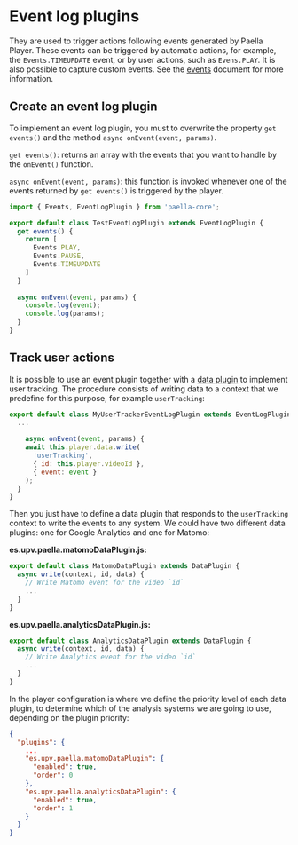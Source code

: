 # Event log plugins

They are used to trigger actions following events generated by Paella Player. These events can be triggered by automatic actions, for example, the `Events.TIMEUPDATE` event, or by user actions, such as `Evens.PLAY`. It is also possible to capture custom events. See the [events](events.md) document for more information.



## Create an event log plugin

To implement an event log plugin, you must to overwrite the property `get events()` and the method `async onEvent(event, params)`.

`get events()`: returns an array with the events that you want to handle by the `onEvent()` function.

`async onEvent(event, params)`: this function is invoked whenever one of the events returned by  `get events()`  is triggered by the player.



```javascript
import { Events, EventLogPlugin } from 'paella-core';

export default class TestEventLogPlugin extends EventLogPlugin {
  get events() {
    return [
      Events.PLAY,
      Events.PAUSE,
      Events.TIMEUPDATE
    ]
  }
  
  async onEvent(event, params) {
    console.log(event);
    console.log(params);
  }
}
```



## Track user actions

It is possible to use an event plugin together with a [data plugin](data_plugins.md) to implement user tracking. The procedure consists of writing data to a context that we predefine for this purpose, for example `userTracking`:

```javascript
export default class MyUserTrackerEventLogPlugin extends EventLogPlugin {
  ...
  
	async onEvent(event, params) {
    await this.player.data.write(
      'userTracking', 
      { id: this.player.videoId }, 
      { event: event }
    );
  }
}
```



Then you just have to define a data plugin that responds to the `userTracking` context to write the events to any system. We could have two different data plugins: one for Google Analytics and one for Matomo:

**es.upv.paella.matomoDataPlugin.js:**

```javascript
export default class MatomoDataPlugin extends DataPlugin {
  async write(context, id, data) {
    // Write Matomo event for the video `id`
    ...
  }
}
```



**es.upv.paella.analyticsDataPlugin.js:**

```javascript
export default class AnalyticsDataPlugin extends DataPlugin {
  async write(context, id, data) {
    // Write Analytics event for the video `id`
    ...
  }
}
```



In the player configuration is where we define the priority level of each data plugin, to determine which of the analysis systems we are going to use, depending on the plugin priority:

```json
{
  "plugins": {
    ...
    "es.upv.paella.matomoDataPlugin": {
      "enabled": true,
      "order": 0
    },
    "es.upv.paella.analyticsDataPlugin": {
      "enabled": true,
      "order": 1
    }
  }
}
```

